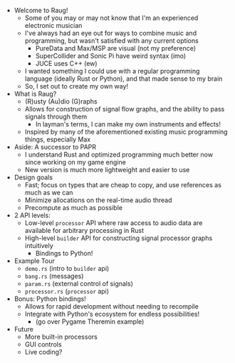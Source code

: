 - Welcome to Raug!
	- Some of you may or may not know that I'm an experienced electronic musician
	- I've always had an eye out for ways to combine music and programming, but wasn't satisfied with any current options
		- PureData and Max/MSP are visual (not my preference)
		- SuperCollider and Sonic Pi have weird syntax (imo)
		- JUCE uses C++ (ew)
	- I wanted something I could use with a regular programming language (ideally Rust or Python), and that made sense to my brain
	- So, I set out to create my own way!
- What is Raug?
	- (R)usty (Au)dio (G)raphs
	- Allows for construction of signal flow graphs, and the ability to pass signals through them
		- In layman's terms, I can make my own instruments and effects!
	- Inspired by many of the aforementioned existing music programming things, especially Max
- Aside: A successor to PAPR
	- I understand Rust and optimized programming much better now since working on my game engine
	- New version is much more lightweight and easier to use
- Design goals
	- Fast; focus on types that are cheap to copy, and use references as much as we can
	- Minimize allocations on the real-time audio thread
	- Precompute as much as possible
- 2 API levels:
	- Low-level `processor` API where raw access to audio data are available for arbitrary processing in Rust
	- High-level `builder` API for constructing signal processor graphs intuitively
		- Bindings to Python!
- Example Tour
	- `demo.rs` (intro to `builder` api)
	- `bang.rs` (messages)
	- `param.rs` (external control of signals)
	- `processor.rs` (`processor` api)
- Bonus: Python bindings!
	- Allows for rapid development without needing to recompile
	- Integrate with Python's ecosystem for endless possibilities!
		- (go over Pygame Theremin example)
- Future
	- More built-in processors
	- GUI controls
	- Live coding?